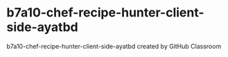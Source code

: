 # b7a10-chef-recipe-hunter-client-side-ayatbd
b7a10-chef-recipe-hunter-client-side-ayatbd created by GitHub Classroom
